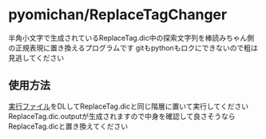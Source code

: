 # pyomichan/ReplaceTagChanger
半角小文字で生成されているReplaceTag.dic中の探索文字列を棒読みちゃん側の正規表現に置き換えるプログラムです
gitもpythonもロクにできないので粗は見逃してください
## 使用方法
[実行ファイル](https://github.com/MitsuAma/pyomichan/blob/master/dist/ReplaceTagChanger.exe)をDLしてReplaceTag.dicと同じ階層に置いて実行してください
ReplaceTag.dic.outputが生成されますので中身を確認して良さそうならReplaceTag.dicと置き換えてください
